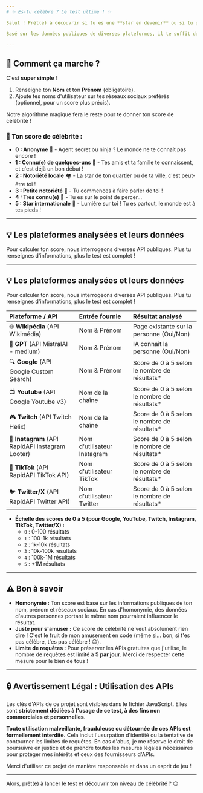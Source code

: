 ```yaml
---
# ✨ Es-tu célèbre ? Le test ultime ! ✨

Salut ! Prêt(e) à découvrir si tu es une **star en devenir** ou si tu préfères la discrétion ? Ce petit projet amusant analyse ta **célébrité** en te donnant un score de **0 (inconnu)** à **5 (star)**.

Basé sur les données publiques de diverses plateformes, il te suffit de lancer le test pour obtenir ton résultat !

---
```

## 🚀 Comment ça marche ?

C'est **super simple** !
1.  Renseigne ton **Nom** et ton **Prénom** (obligatoire).
2.  Ajoute tes noms d'utilisateur sur tes réseaux sociaux préférés (optionnel, pour un score plus précis).

Notre algorithme magique fera le reste pour te donner ton score de célébrité !

### 📏 Ton score de célébrité :

* **0 : Anonyme** 👻 - Agent secret ou ninja ? Le monde ne te connaît pas encore !
* **1 : Connu(e) de quelques-uns** 👋 - Tes amis et ta famille te connaissent, et c'est déjà un bon début !
* **2 : Notoriété locale** 🏘️ - La star de ton quartier ou de ta ville, c'est peut-être toi !
* **3 : Petite notoriété** 📢 - Tu commences à faire parler de toi !
* **4 : Très connu(e)** 🌟 - Tu es sur le point de percer...
* **5 : Star internationale** 🤩 - Lumière sur toi ! Tu es partout, le monde est à tes pieds !

---
## 💡 Les plateformes analysées et leurs données

Pour calculer ton score, nous interrogeons diverses API publiques. Plus tu renseignes d'informations, plus le test est complet !

---
## 💡 Les plateformes analysées et leurs données

Pour calculer ton score, nous interrogeons diverses API publiques. Plus tu renseignes d'informations, plus le test est complet !

| Plateforme / API | Entrée fournie | Résultat analysé |
| :------------------------------- | :------------------------- | :------------------------------------------- |
| 🌐 **Wikipédia** (API Wikimédia) | Nom & Prénom | Page existante sur la personne (Oui/Non) |
| 🤖 **GPT** (API MistralAI - medium) | Nom & Prénom | IA connaît la personne (Oui/Non) |
| 🔍 **Google** (API Google Custom Search) | Nom & Prénom | Score de 0 à 5 selon le nombre de résultats* |
| 📺 **Youtube** (API Google Youtube v3) | Nom de la chaîne | Score de 0 à 5 selon le nombre de résultats* |
| 🎮 **Twitch** (API Twitch Helix) | Nom de la chaîne | Score de 0 à 5 selon le nombre de résultats* |
| 📸 **Instagram** (API RapidAPI Instagram Looter) | Nom d'utilisateur Instagram | Score de 0 à 5 selon le nombre de résultats* |
| 🕺 **TikTok** (API RapidAPI TikTok API) | Nom d'utilisateur TikTok | Score de 0 à 5 selon le nombre de résultats* |
| 🐦 **Twitter/X** (API RapidAPI Twitter API) | Nom d'utilisateur Twitter | Score de 0 à 5 selon le nombre de résultats* |

* **Échelle des scores de 0 à 5 (pour Google, YouTube, Twitch, Instagram, TikTok, Twitter/X) :**
    * `0` : 0-100 résultats
    * `1` : 100-1k résultats
    * `2` : 1k-10k résultats
    * `3` : 10k-100k résultats
    * `4` : 100k-1M résultats
    * `5` : +1M résultats

---
## ⚠️ Bon à savoir

* **Homonymie :** Ton score est basé sur les informations publiques de ton nom, prénom et réseaux sociaux. En cas d'homonymie, des données d'autres personnes portant le même nom pourraient influencer le résultat.
* **Juste pour s'amuser :** Ce score de célébrité ne veut absolument rien dire ! C'est le fruit de mon amusement en code (même si... bon, si t'es pas célèbre, t'es pas célèbre ! 😉).
* **Limite de requêtes :** Pour préserver les APIs gratuites que j'utilise, le nombre de requêtes est limité à **5 par jour**. Merci de respecter cette mesure pour le bien de tous !

---
## 🔒 Avertissement Légal : Utilisation des APIs

Les clés d'APIs de ce projet sont visibles dans le fichier JavaScript. Elles sont **strictement dédiées à l'usage de ce test, à des fins non commerciales et personnelles**.

**Toute utilisation malveillante, frauduleuse ou détournée de ces APIs est formellement interdite.** Cela inclut l'usurpation d'identité ou la tentative de contourner les limites de requêtes. En cas d'abus, je me réserve le droit de poursuivre en justice et de prendre toutes les mesures légales nécessaires pour protéger mes intérêts et ceux des fournisseurs d'APIs.

Merci d'utiliser ce projet de manière responsable et dans un esprit de jeu !

---
Alors, prêt(e) à lancer le test et découvrir ton niveau de célébrité ? 😉
